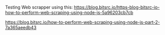 Testing Web scrapper using this: 
https://blog.bitsrc.io/https-blog-bitsrc-io-how-to-perform-web-scraping-using-node-js-5a96203cb7cb

https://blog.bitsrc.io/how-to-perform-web-scraping-using-node-js-part-2-7a365aeedb43


